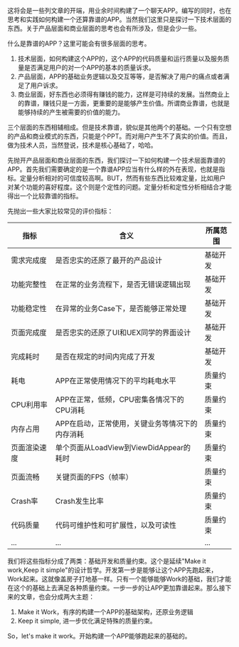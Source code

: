 这将会是一些列文章的开端，用业余时间构建了一个聊天APP。编写的同时，也在思考和实践如何构建一个还算靠谱的APP。当然我们这里只是探讨一下技术层面的东西。关于产品层面和商业层面的思考也会有所涉及，但是会少一些。

什么是靠谱的APP？这里可能会有很多层面的思考。

1. 技术层面，如何构建这个APP的，这个APP的代码质量和运行质量以及服务质量是否满足用户的对一个APP的基本的质量诉求。
2. 产品层面，APP的基础业务逻辑以及交互等等，是否解决了用户的痛点或者满足了用户诉求。
3. 商业层面，好东西也必须得有赚钱的能力，这样是可持续的发展。当然商业上的靠谱，赚钱只是一方面，更重要的是能够产生价值。所谓商业靠谱，也就是能够持续的产生被需要的价值的能力。

三个层面的东西相辅相成。但是技术靠谱，貌似是其他两个的基础。一个只有空想的产品和商业模式的东西，只能是个PPT。而对用户产生不了真实的价值。而且，做为技术人员，当然登说，技术是核心基础了，哈哈。

先抛开产品层面和商业层面的东西，我们探讨一下如何构建一个技术层面靠谱的APP。首先我们需要确定的是一个靠谱APP应当有什么样的外在表现，也就是指标。定量分析相对的可信度较高啊。BUT，然而有些东西比较难定量，比如用户对某个功能的喜好程度。这个则是个定性的问题。定量分析和定性分析相结合才能得出一个比较靠谱的指标。

先抛出一些大家比较常见的评价指标：

| 指标 | 含义 | 所属范围 |
| --- | --- | --- |
| 需求完成度 | 是否忠实的还原了最开的产品设计 | 基础开发 |
| 功能完整性 | 在正常的业务流程下，是否无错误逻辑出现 | 基础开发 |
| 功能稳定性 | 在异常的业务Case下，是否能够正常处理 | 基础开发 |
| 页面完成度 | 是否忠实的还原了UI和UEX同学的界面设计 | 基础开发 |
| 完成耗时 | 是否在规定的时间内完成了开发 | 基础开发 |
| 耗电 | APP在正常使用情况下的平均耗电水平 | 质量约束 |
| CPU利用率 | APP在正常，低频，CPU密集各情况下的CPU消耗 | 质量约束 |
| 内存占用 | APP在启动，正常使用，关键业务等情况下的内存消耗 | 质量约束 |
| 页面渲染速度 | 单个页面从LoadView到ViewDidAppear的耗时 | 质量约束 |
| 页面流畅 | 关键页面的FPS（帧率） | 质量约束 |
| Crash率 | Crash发生比率 | 质量约束 |
| 代码质量 | 代码可维护性和可扩展性，以及可读性 | 质量约束 |
| ... | ... | ... |

我们将这些指标分成了两类：基础开发和质量约束。这个是延续"Make it work,Keep it simple"的设计哲学。开发第一步是能够让这个APP先跑起来，Work起来。这就像盖房子打地基一样。只有一个能够能够Work的基础，我们才能在这个的基础上去满足各种质量约束。一步一步的让APP更加靠谱起来。那么接下来的文章，也会分成两大主题：

1. Make it Work，有序的构建一个APP的基础架构，还原业务逻辑
2. Keep it simple, 进一步优化满足特殊的质量约束。

So，let's make it work。开始构建一个APP能够跑起来的基础的。

